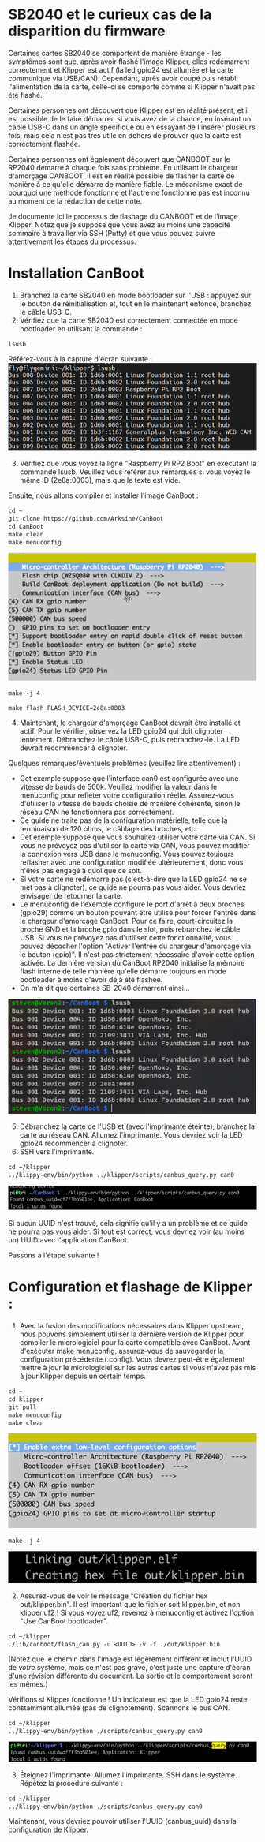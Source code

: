 # SB2040 et le curieux cas de la disparition du firmware

Certaines cartes SB2040 se comportent de manière étrange - les symptômes sont que, après avoir flashé l'image Klipper, elles redémarrent correctement et Klipper est actif (la led gpio24 est allumée et la carte communique via USB/CAN). Cependant, après avoir coupé puis rétabli l'alimentation de la carte, celle-ci se comporte comme si Klipper n'avait pas été flashé.

Certaines personnes ont découvert que Klipper est en réalité présent, et il est possible de le faire démarrer, si vous avez de la chance, en insérant un câble USB-C dans un angle spécifique ou en essayant de l'insérer plusieurs fois, mais cela n'est pas très utile en dehors de prouver que la carte est correctement flashée.

Certaines personnes ont également découvert que CANBOOT sur le RP2040 démarre à chaque fois sans problème. En utilisant le chargeur d'amorçage CANBOOT, il est en réalité possible de flasher la carte de manière à ce qu'elle démarre de manière fiable. Le mécanisme exact de pourquoi une méthode fonctionne et l'autre ne fonctionne pas est inconnu au moment de la rédaction de cette note.

Je documente ici le processus de flashage du CANBOOT et de l'image Klipper.
Notez que je suppose que vous avez au moins une capacité sommaire à travailler via SSH (Putty) et que vous pouvez suivre attentivement les étapes du processus.

# Installation CanBoot

1. Branchez la carte SB2040 en mode bootloader sur l'USB : appuyez sur le bouton de réinitialisation et, tout en le maintenant enfoncé, branchez le câble USB-C.
2. Vérifiez que la carte SB2040 est correctement connectée en mode bootloader en utilisant la commande :
```
lsusb
```
Référez-vous à la capture d'écran suivante :
![image](https://github.com/Eloura74/CanBus_SB2040/blob/main/images/lsusb.png)

3. Vérifiez que vous voyez la ligne "Raspberry Pi RP2 Boot" en exécutant la commande lsusb. Veuillez vous référer aux remarques si vous voyez le même ID (2e8a:0003), mais que le texte est vide.

Ensuite, nous allons compiler et installer l'image CanBoot :
```
cd ~
git clone https://github.com/Arksine/CanBoot
cd CanBoot
make clean
make menuconfig
```
![image](https://github.com/Eloura74/CanBus_SB2040/blob/main/images/makemenu1.png)

```
make -j 4
```

```
make flash FLASH_DEVICE=2e8a:0003
```

4. Maintenant, le chargeur d'amorçage CanBoot devrait être installé et actif. Pour le vérifier, observez la LED gpio24 qui doit clignoter lentement. Débranchez le câble USB-C, puis rebranchez-le. La LED devrait recommencer à clignoter.

Quelques remarques/éventuels problèmes (veuillez lire attentivement) :
- Cet exemple suppose que l'interface can0 est configurée avec une vitesse de bauds de 500k. Veuillez modifier la valeur dans le menuconfig pour refléter votre configuration réelle. Assurez-vous d'utiliser la vitesse de bauds choisie de manière cohérente, sinon le réseau CAN ne fonctionnera pas correctement.
- Ce guide ne traite pas de la configuration matérielle, telle que la terminaison de 120 ohms, le câblage des broches, etc.
- Cet exemple suppose que vous souhaitez utiliser votre carte via CAN. Si vous ne prévoyez pas d'utiliser la carte via CAN, vous pouvez modifier la connexion vers USB dans le menuconfig. Vous pouvez toujours reflasher avec une configuration modifiée ultérieurement, donc vous n'êtes pas engagé à quoi que ce soit.
- Si votre carte ne redémarre pas (c'est-à-dire que la LED gpio24 ne se met pas à clignoter), ce guide ne pourra pas vous aider. Vous devriez envisager de retourner la carte.
- Le menuconfig de l'exemple configure le port d'arrêt à deux broches (gpio29) comme un bouton pouvant être utilisé pour forcer l'entrée dans le chargeur d'amorçage CanBoot. Pour ce faire, court-circuitez la broche GND et la broche gpio dans le slot, puis rebranchez le câble USB. Si vous ne prévoyez pas d'utiliser cette fonctionnalité, vous pouvez décocher l'option "Activer l'entrée du chargeur d'amorçage via le bouton (gpio)". Il n'est pas strictement nécessaire d'avoir cette option activée. La dernière version du CanBoot RP2040 initialise la mémoire flash interne de telle manière qu'elle démarre toujours en mode bootloader à moins d'avoir déjà été flashée.
- On m'a dit que certaines SB-2040 démarrent ainsi...

![image](https://github.com/Eloura74/CanBus_SB2040/blob/main/images/lsusb2.png)

5. Débranchez la carte de l'USB et (avec l'imprimante éteinte), branchez la carte au réseau CAN. Allumez l'imprimante. Vous devriez voir la LED gpio24 recommencer à clignoter.
6. SSH vers l'imprimante.
``` 
cd ~/klipper
../klippy-env/bin/python ../klipper/scripts/canbus_query.py can0
```

![image](https://github.com/Eloura74/CanBus_SB2040/blob/main/images/uuid.png)

Si aucun UUID n'est trouvé, cela signifie qu'il y a un problème et ce guide ne pourra pas vous aider. Si tout est correct, vous devriez voir (au moins un) UUID avec l'application CanBoot.

Passons à l'étape suivante !

# Configuration et flashage de Klipper :

1. Avec la fusion des modifications nécessaires dans Klipper upstream, nous pouvons simplement utiliser la dernière version de Klipper pour compiler le micrologiciel pour la carte compatible avec CanBoot. Avant d'exécuter make menuconfig, assurez-vous de sauvegarder la configuration précédente (.config). Vous devrez peut-être également mettre à jour le micrologiciel sur les autres cartes si vous n'avez pas mis à jour Klipper depuis un certain temps.
```
cd ~
cd klipper
git pull
make menuconfig
make clean
```

![image](https://github.com/Eloura74/CanBus_SB2040/blob/main/images/makemenu2.png)

```
make -j 4
```

![image](https://github.com/Eloura74/CanBus_SB2040/blob/main/images/bin.png)

2. Assurez-vous de voir le message "Création du fichier hex out/klipper.bin". Il est important que le fichier soit klipper.bin, et non klipper.uf2 ! Si vous voyez uf2, revenez à menuconfig et activez l'option "Use CanBoot bootloader".
```
cd ~/klipper
./lib/canboot/flash_can.py -u <UUID> -v -f ./out/klipper.bin
```
(Notez que le chemin dans l'image est légèrement différent et inclut l'UUID de _votre_ système, mais ce n'est pas grave, c'est juste une capture d'écran d'une révision différente du document. La sortie et le comportement seront les mêmes.)

Vérifions si Klipper fonctionne !
Un indicateur est que la LED gpio24 reste constamment allumée (pas de clignotement).
Scannons le bus CAN.
```
cd ~/klipper
../klippy-env/bin/python ./scripts/canbus_query.py can0
```

![image](https://github.com/Eloura74/CanBus_SB2040/blob/main/images/uuid2.png)

3. Éteignez l'imprimante. Allumez l'imprimante. SSH dans le système. Répétez la procédure suivante :
```
cd ~/klipper
../klippy-env/bin/python ./scripts/canbus_query.py can0
```

Maintenant, vous devriez pouvoir utiliser l'UUID (canbus_uuid) dans la configuration de Klipper.




